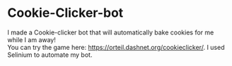 # Cookie-Clicker-bot
I made a Cookie-clicker bot that will automatically bake cookies for me while I am away!  
You can try the game here: https://orteil.dashnet.org/cookieclicker/. 
I used Selinium to automate my bot. 
  
